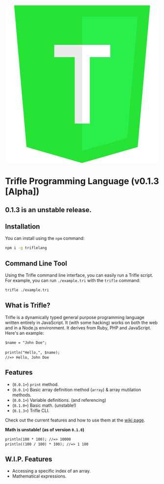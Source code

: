 <p align="center">
  <img width="512" height="512" src="assets/badge.png">
</p>

# Trifle Programming Language (v0.1.3 [Alpha])
## 0.1.3 is an unstable release.

## Installation
You can install using the `npm` command:
```sh
npm i -g triflelang
```

## Command Line Tool
Using the Trifle command line interface, you can easily run a Trifle script.  For example, you can run `./example.tri` with the `trifle` command:
```sh
trifle ./example.tri
```

## What is Trifle?
Trifle is a dynamically typed general purpose programming language written entirely in JavaScript.  It (with some hacking) works on both the web and in a Node.js environment.  It derives from Ruby, PHP and JavaScript. Here's an example:
```
$name = "John Doe";

println("Hello,", $name);
//=> Hello, John Doe
```

## Features
- (`0.0.1+`) `print` method.
- (`0.0.1+`) Basic array definition method (`array`) & array mutilation methods.
- (`0.0.1+`) Variable definitions. (and referencing)
- (`0.1.0+`) Basic math. (unstable!)
- (`0.1.3+`) Trifle CLI.

Check out the current features and how to use them at the [wiki page](https://github.com/zackenstien/trifle-lang/wiki).

**Math is unstable!  (as of version `0.1.0`)**
```
println(100 * 100); //=> 10000
println((100 / 100) * 100); //=> 1 100
```

## W.I.P. Features
- Accessing a specific index of an array.
- Mathematical expressions.